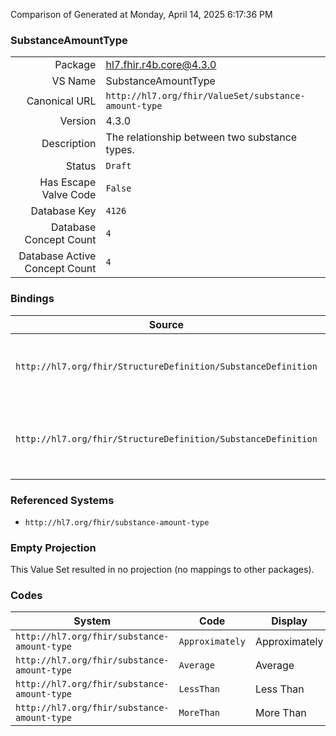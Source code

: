 Comparison of 
Generated at Monday, April 14, 2025 6:17:36 PM

### SubstanceAmountType

|      |     |
| ---: | --- |
| Package | hl7.fhir.r4b.core@4.3.0 |
| VS Name | SubstanceAmountType |
| Canonical URL | `http://hl7.org/fhir/ValueSet/substance-amount-type` |
| Version | 4.3.0 |
| Description | The relationship between two substance types. |
| Status | `Draft` |
| Has Escape Valve Code | `False` |
| Database Key | `4126` |
| Database Concept Count | `4` |
| Database Active Concept Count | `4` |
### Bindings

| Source | Element | Binding | Strength | Element Short |
| ------ | ------- | ------- | -------- | ------------- |
| `http://hl7.org/fhir/StructureDefinition/SubstanceDefinition` | `SubstanceDefinition.moiety.measurementType` | `http://hl7.org/fhir/ValueSet/substance-amount-type` | `Example` | The measurement type of the quantitative value |
| `http://hl7.org/fhir/StructureDefinition/SubstanceDefinition` | `SubstanceDefinition.relationship.comparator` | `http://hl7.org/fhir/ValueSet/substance-amount-type` | `Example` | An operator for the amount, for example "average", "approximately", "less than" |

### Referenced Systems

* `http://hl7.org/fhir/substance-amount-type`
### Empty Projection

This Value Set resulted in no projection (no mappings to other packages).

### Codes

| System | Code | Display |
| ------ | ---- | ------- |
| `http://hl7.org/fhir/substance-amount-type` | `Approximately` | Approximately |
| `http://hl7.org/fhir/substance-amount-type` | `Average` | Average |
| `http://hl7.org/fhir/substance-amount-type` | `LessThan` | Less Than |
| `http://hl7.org/fhir/substance-amount-type` | `MoreThan` | More Than |
